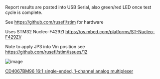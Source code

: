 Report results are posted into USB Serial, also green/red LED once test cycle is complete.

See https://github.com/rusefi/stim for hardware

Uses STM32 Nucleo-F429ZI https://os.mbed.com/platforms/ST-Nucleo-F429ZI/

Note to apply JP3 into Vin position see https://github.com/rusefi/stim/issues/12

![image](https://user-images.githubusercontent.com/48498823/193464007-935223b7-4b3d-4dde-ba3a-6db8157200e9.png)

[CD4067BM96 16:1 single-ended, 1-channel analog multiplexer](http://www.ti.com/lit/ds/symlink/cd4097b.pdf)

